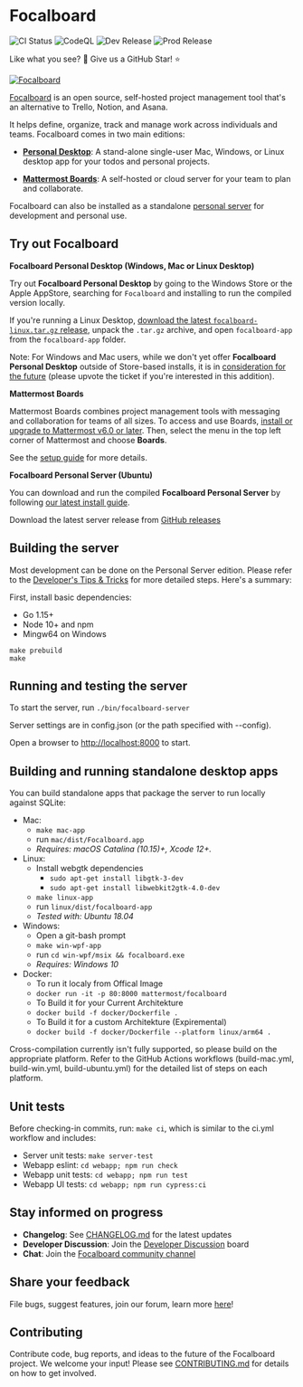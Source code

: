# Focalboard

![CI Status](https://github.com/mattermost/focalboard/actions/workflows/ci.yml/badge.svg)
![CodeQL](https://github.com/mattermost/focalboard/actions/workflows/codeql-analysis.yml/badge.svg)
![Dev Release](https://github.com/mattermost/focalboard/actions/workflows/dev-release.yml/badge.svg)
![Prod Release](https://github.com/mattermost/focalboard/actions/workflows/prod-release.yml/badge.svg)

Like what you see? :eyes: Give us a GitHub Star! :star:

[![Focalboard](website/site/static/img/hero.jpg)](https://www.focalboard.com)

[Focalboard](https://www.focalboard.com) is an open source, self-hosted project management tool that's an alternative to Trello, Notion, and Asana.

It helps define, organize, track and manage work across individuals and teams. Focalboard comes in two main editions:

* **[Personal Desktop](https://www.focalboard.com/download/personal-edition/desktop/)**: A stand-alone single-user Mac, Windows, or Linux desktop app for your todos and personal projects.

* **[Mattermost Boards](https://www.focalboard.com/download/mattermost/)**: A self-hosted or cloud server for your team to plan and collaborate.

Focalboard can also be installed as a standalone [personal server](https://www.focalboard.com/download/personal-edition/ubuntu/) for development and personal use.

## Try out Focalboard

**Focalboard Personal Desktop (Windows, Mac or Linux Desktop)**

Try out **Focalboard Personal Desktop** by going to the Windows Store or the Apple AppStore, searching for `Focalboard` and installing to run the compiled version locally.

If you're running a Linux Desktop, [download the latest `focalboard-linux.tar.gz` release](https://github.com/mattermost/focalboard/releases), unpack the `.tar.gz` archive, and open `focalboard-app` from the `focalboard-app` folder.

Note: For Windows and Mac users, while we don't yet offer **Focalboard Personal Desktop** outside of Store-based installs, it is in [consideration for the future](https://github.com/mattermost/focalboard/issues/99) (please upvote the ticket if you're interested in this addition).

**Mattermost Boards**

Mattermost Boards combines project management tools with messaging and collaboration for teams of all sizes. To access and use Boards, [install or upgrade to Mattermost v6.0 or later](https://mattermost.com/get-started/?utm_source=focalboard&utm_campaign=focalboard). Then, select the menu in the top left corner of Mattermost and choose **Boards**.

See the [setup guide](https://www.focalboard.com/download/mattermost/) for more details.

**Focalboard Personal Server (Ubuntu)**

You can download and run the compiled **Focalboard Personal Server** by following [our latest install guide](https://www.focalboard.com/download/personal-edition/ubuntu/).

Download the latest server release from [GitHub releases](https://github.com/mattermost/focalboard/releases)

## Building the server

Most development can be done on the Personal Server edition. Please refer to the [Developer's Tips & Tricks](https://www.focalboard.com/contribute/getting-started/dev-tips/) for more detailed steps. Here's a summary:

First, install basic dependencies:
* Go 1.15+
* Node 10+ and npm
* Mingw64 on Windows

```
make prebuild
make
```

## Running and testing the server

To start the server, run `./bin/focalboard-server`

Server settings are in config.json (or the path specified with --config).

Open a browser to [http://localhost:8000](http://localhost:8000) to start.

## Building and running standalone desktop apps

You can build standalone apps that package the server to run locally against SQLite:

* Mac:
    * `make mac-app`
    * run `mac/dist/Focalboard.app`
    * *Requires: macOS Catalina (10.15)+, Xcode 12+.*
* Linux:
    * Install webgtk dependencies
        * `sudo apt-get install libgtk-3-dev`
        * `sudo apt-get install libwebkit2gtk-4.0-dev`
    * `make linux-app`
    * run `linux/dist/focalboard-app`
    * *Tested with: Ubuntu 18.04*
* Windows:
    * Open a git-bash prompt
    * `make win-wpf-app`
    * run `cd win-wpf/msix && focalboard.exe`
    * *Requires: Windows 10*
* Docker:
    * To run it localy from Offical Image
    * `docker run -it -p 80:8000 mattermost/focalboard`
    * To Build it for your Current Architekture
    * `docker build -f docker/Dockerfile .`
    * To Build it for a custom Architekture (Expiremental)
    * `docker build -f docker/Dockerfile --platform linux/arm64 .`

Cross-compilation currently isn't fully supported, so please build on the appropriate platform. Refer to the GitHub Actions workflows (build-mac.yml, build-win.yml, build-ubuntu.yml) for the detailed list of steps on each platform.

## Unit tests

Before checking-in commits, run: `make ci`, which is similar to the ci.yml workflow and includes:
* Server unit tests: `make server-test`
* Webapp eslint: `cd webapp; npm run check`
* Webapp unit tests: `cd webapp; npm run test`
* Webapp UI tests: `cd webapp; npm run cypress:ci`

## Stay informed on progress

* **Changelog**: See [CHANGELOG.md](CHANGELOG.md) for the latest updates
* **Developer Discussion**: Join the [Developer Discussion](https://github.com/mattermost/focalboard/discussions) board
* **Chat**: Join the [Focalboard community channel](https://community.mattermost.com/core/channels/focalboard)

## Share your feedback

File bugs, suggest features, join our forum, learn more [here](https://github.com/mattermost/focalboard/wiki/Share-your-feedback)!

## Contributing

Contribute code, bug reports, and ideas to the future of the Focalboard project. We welcome your input! Please see [CONTRIBUTING.md](CONTRIBUTING.md) for details on how to get involved.
